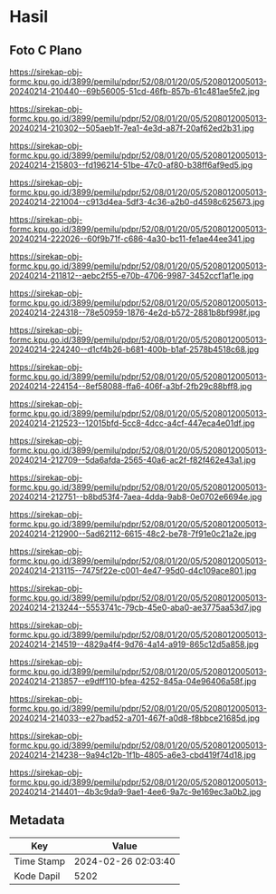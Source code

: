 # Hasil

## Foto C Plano

https://sirekap-obj-formc.kpu.go.id/3899/pemilu/pdpr/52/08/01/20/05/5208012005013-20240214-210440--69b56005-51cd-46fb-857b-61c481ae5fe2.jpg

https://sirekap-obj-formc.kpu.go.id/3899/pemilu/pdpr/52/08/01/20/05/5208012005013-20240214-210302--505aeb1f-7ea1-4e3d-a87f-20af62ed2b31.jpg

https://sirekap-obj-formc.kpu.go.id/3899/pemilu/pdpr/52/08/01/20/05/5208012005013-20240214-215803--fd196214-51be-47c0-af80-b38ff6af9ed5.jpg

https://sirekap-obj-formc.kpu.go.id/3899/pemilu/pdpr/52/08/01/20/05/5208012005013-20240214-221004--c913d4ea-5df3-4c36-a2b0-d4598c625673.jpg

https://sirekap-obj-formc.kpu.go.id/3899/pemilu/pdpr/52/08/01/20/05/5208012005013-20240214-222026--60f9b71f-c686-4a30-bc11-fe1ae44ee341.jpg

https://sirekap-obj-formc.kpu.go.id/3899/pemilu/pdpr/52/08/01/20/05/5208012005013-20240214-211812--aebc2f55-e70b-4706-9987-3452ccf1af1e.jpg

https://sirekap-obj-formc.kpu.go.id/3899/pemilu/pdpr/52/08/01/20/05/5208012005013-20240214-224318--78e50959-1876-4e2d-b572-2881b8bf998f.jpg

https://sirekap-obj-formc.kpu.go.id/3899/pemilu/pdpr/52/08/01/20/05/5208012005013-20240214-224240--d1cf4b26-b681-400b-b1af-2578b4518c68.jpg

https://sirekap-obj-formc.kpu.go.id/3899/pemilu/pdpr/52/08/01/20/05/5208012005013-20240214-224154--8ef58088-ffa6-406f-a3bf-2fb29c88bff8.jpg

https://sirekap-obj-formc.kpu.go.id/3899/pemilu/pdpr/52/08/01/20/05/5208012005013-20240214-212523--12015bfd-5cc8-4dcc-a4cf-447eca4e01df.jpg

https://sirekap-obj-formc.kpu.go.id/3899/pemilu/pdpr/52/08/01/20/05/5208012005013-20240214-212709--5da6afda-2565-40a6-ac2f-f82f462e43a1.jpg

https://sirekap-obj-formc.kpu.go.id/3899/pemilu/pdpr/52/08/01/20/05/5208012005013-20240214-212751--b8bd53f4-7aea-4dda-9ab8-0e0702e6694e.jpg

https://sirekap-obj-formc.kpu.go.id/3899/pemilu/pdpr/52/08/01/20/05/5208012005013-20240214-212900--5ad62112-6615-48c2-be78-7f91e0c21a2e.jpg

https://sirekap-obj-formc.kpu.go.id/3899/pemilu/pdpr/52/08/01/20/05/5208012005013-20240214-213115--7475f22e-c001-4e47-95d0-d4c109ace801.jpg

https://sirekap-obj-formc.kpu.go.id/3899/pemilu/pdpr/52/08/01/20/05/5208012005013-20240214-213244--5553741c-79cb-45e0-aba0-ae3775aa53d7.jpg

https://sirekap-obj-formc.kpu.go.id/3899/pemilu/pdpr/52/08/01/20/05/5208012005013-20240214-214519--4829a4f4-9d76-4a14-a919-865c12d5a858.jpg

https://sirekap-obj-formc.kpu.go.id/3899/pemilu/pdpr/52/08/01/20/05/5208012005013-20240214-213857--e9dff110-bfea-4252-845a-04e96406a58f.jpg

https://sirekap-obj-formc.kpu.go.id/3899/pemilu/pdpr/52/08/01/20/05/5208012005013-20240214-214033--e27bad52-a701-467f-a0d8-f8bbce21685d.jpg

https://sirekap-obj-formc.kpu.go.id/3899/pemilu/pdpr/52/08/01/20/05/5208012005013-20240214-214238--9a94c12b-1f1b-4805-a6e3-cbd419f74d18.jpg

https://sirekap-obj-formc.kpu.go.id/3899/pemilu/pdpr/52/08/01/20/05/5208012005013-20240214-214401--4b3c9da9-9ae1-4ee6-9a7c-9e169ec3a0b2.jpg


## Metadata

| Key        | Value               |
| ---------- | ------------------- |
| Time Stamp | 2024-02-26 02:03:40 |
| Kode Dapil | 5202                |



